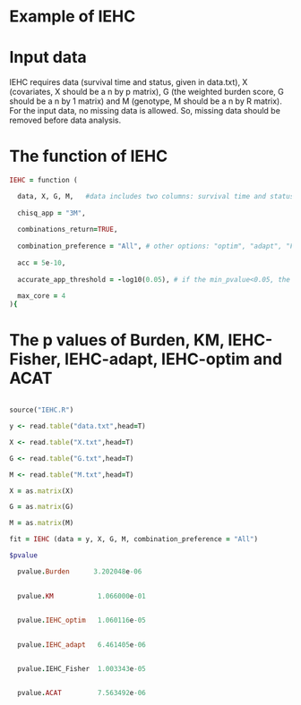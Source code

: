# Example of IEHC
# Input data
IEHC requires data (survival time and status, given in data.txt), X (covariates, X should be a n by p matrix), G (the weighted burden score, G should be a n by 1 matrix) and M (genotype, M should be a n by R matrix). For the input data, no missing data is allowed. So, missing data should be removed before data analysis.
# The function of IEHC
```ruby
IEHC = function (

  data, X, G, M,   #data includes two columns: survival time and status; X should be a n by p matrix of clinical covariates; G is the weighted burden score and should be a n by 1 matrix; M is genotype which are coded as 0, 1, or 2 and should be  a n by R matrix.
  
  chisq_app = "3M",
  
  combinations_return=TRUE,
  
  combination_preference = "All", # other options: "optim", "adapt", "Fisher", "Burden", "KM", "ACAT"
  
  acc = 5e-10,
  
  accurate_app_threshold = -log10(0.05), # if the min_pvalue<0.05, the accurate approximation on min_quantile in optim combination is used instead of approximation with Liu's method.
  
  max_core = 4
){
```
# The p values of Burden, KM, IEHC-Fisher, IEHC-adapt, IEHC-optim and ACAT
```ruby

source("IEHC.R")

y <- read.table("data.txt",head=T)

X <- read.table("X.txt",head=T)

G <- read.table("G.txt",head=T)

M <- read.table("M.txt",head=T)

X = as.matrix(X)

G = as.matrix(G)

M = as.matrix(M)

fit = IEHC (data = y, X, G, M, combination_preference = "All")

$pvalue

  pvalue.Burden      3.202048e-06
  

  pvalue.KM           1.066000e-01
  

  pvalue.IEHC_optim   1.060116e-05
  

  pvalue.IEHC_adapt   6.461405e-06


  pvalue.IEHC_Fisher  1.003343e-05


  pvalue.ACAT         7.563492e-06
  ```
